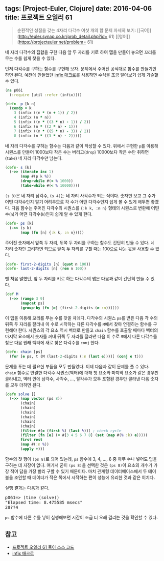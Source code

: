 tags: [Project-Euler, Clojure]
date: 2016-04-06
title: 프로젝트 오일러 61
---
> 순환적인 성질을 갖는 4자리 다각수 여섯 개의 합
> 문제 자세히 보기: [[국어]](http://euler.synap.co.kr/prob_detail.php?id= 61) [[영어]](https://projecteuler.net/problem= 61)

네 자리 다각수의 집합을 구한 다음 앞 두 자리를 키로 하여 맵을 만들어 놓으면 꼬리를 무는 수를 쉽게 찾을 수 있다.<!--more-->

먼저 다각수를 구하는 함수를 구현해 보자. 문제에서 주어진 공식대로 함수를 만들기만 하면 된다. 예전에 만들었던 [infix 매크로](/2014/infix-macro/)를 사용하면 수식을 조금 알아보기 쉽게 기술할 수 있다.

```clojure
(ns p061
  (:require [util :refer (infix)]))

(defn- p [k n]
  (condp = k
    3 (infix ((n * (n + 1)) / 2))
    4 (infix (n * n))
    5 (infix ((n * ((3 * n) - 1)) / 2))
    6 (infix (n * ((2 * n) - 1)))
    7 (infix ((n * ((5 * n) - 3)) / 2))
    8 (infix (n * ((3 * n) - 2)))))
```

네 자리 다각수를 구하는 함수는 다음과 같이 작성할 수 있다. 위에서 구현한 `p`를 이용해 시퀀스를 만들어 1000보다 작은 수는 버리고(`drop`) 10000보다 작은 수만 취하면(`take`) 네 자리 다각수만 남는다.

```clojure
(defn- s [k]
  (->> (iterate inc 1)
       (map #(p k %))
       (drop-while #(< % 1000))
       (take-while #(< % 10000))))
```

`(s 3)`은 네 자리 삼각수, `(s 4)`는 네 자리 사각수가 되는 식이다. 숫자만 보고 그 수가 어떤 다각수인지 알기 어려우므로 각 수가 어떤 다각수인지 쉽게 볼 수 있게 해두면 좋겠다. 다음 함수는 주어진 다각수의 시퀀스를 `{:k k, :n n}` 형태의 시퀀스로 변환해 어떤 수(`n`)가 어떤 다각수(`k`)인지 쉽게 알 수 있게 한다.

```clojure
(defn- ps [k]
  (->> (s k)
       (map (fn [n] {:k k, :n n}))))
```

주어진 숫자에서 앞쪽 두 자리, 뒤쪽 두 자리를 구하는 함수도 간단히 만들 수 있다. 네 자리 숫자만 고려하면 되므로 앞쪽 두 자리를 구할 때는 100으로 나눈 몫을 사용할 수 있다.

```clojure
(defn- first-2-digits [n] (quot n 100))
(defn- last-2-digits [n] (rem n 100))
```

맨 처음 말했던, 앞 두 자리를 키로 하는 다각수의 맵은 다음과 같이 간단히 만들 수 있다.

```clojure
(def M
  (->> (range 3 9)
       (mapcat ps)
       (group-by (fn [e] (first-2-digits (e :n))))))
```

이 맵을 이용해 꼬리를 무는 수를 찾을 차례다. 다각수의 시퀀스 `ps`를 받은 다음 각 수의 뒤쪽 두 자리를 잘라내 이 수로 시작하는 다른 다각수를 `M`에서 찾아 연결하는 함수를 구현해야 한다. 시퀀스의 각 요소 역시 벡터로 만들고 `chain` 함수를 호출할 때마다 벡터의 마지막 요소에서 숫자를 꺼내 뒤쪽 두 자리를 잘라낸 다음 이 수로 `M`에서 다른 다각수를 찾은 다음 원래 벡터에 새로 찾은 다각수를 `conj` 한다.

```clojure
(defn- chain [ps]
  (for [e ps, t (M (last-2-digits (:n (last e))))] (conj e t)))
```

문제를 푸는 데 필요한 부품을 모두 만들었다. 이제 다음과 같이 문제를 풀 수 있다. `chain` 함수로 연결한 다각수 시퀀스(벡터)에 대해 첫 요소와 마지막 요소가 같은 경우만 골라내고, 벡터 안에 삼각수, 사각수, ..., 팔각수가 모두 포함된 경우만 골라낸 다음 숫자를 모두 더하면 된다.

```clojure
(defn solve []
  (->> (map vector (ps 8))
       (chain)
       (chain)
       (chain)
       (chain)
       (chain)
       (chain)
       (filter #(= (first %) (last %))) ; check cycle
       (filter (fn [e] (= #{3 4 5 6 7 8} (set (map #(% :k) e)))))
       first rest
       (map #(:n %))
       (apply +)))
```

함수의 첫 행이 `(ps 8)`로 되어 있는데, `ps` 함수에 3, 4, ..., 8 중 아무 수나 넣어도 답을 구하는 데 지장이 없다. 여기서 굳이 `(ps 8)`을 선택한 것은 `(ps 8)`이 요소의 개수가 가장 적어 답을 가장 빨리 구할 수 있기 때문이다. 마치 관계형 데이터베이스에서 두 테이블을 조인할 때 데이터가 적은 쪽에서 시작하는 편이 성능에 유리한 것과 같은 이치다.

실행 결과는 다음과 같다.

<pre class="console">
p061=> (time (solve))
"Elapsed time: 8.475585 msecs"
28??4
</pre>

`ps` 함수에 다른 수를 넣어 실행해보면 시간이 조금 더 오래 걸리는 것을 확인할 수 있다.

## 참고
* [프로젝트 오일러  61 풀이 소스 코드](https://github.com/ntalbs/euler/blob/master/src/p061.clj)
* [infix 매크로](/2014/infix-macro/)
